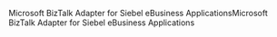 <span data-ttu-id="8efa4-101">Microsoft BizTalk Adapter for Siebel eBusiness Applications</span><span class="sxs-lookup"><span data-stu-id="8efa4-101">Microsoft BizTalk Adapter for Siebel eBusiness Applications</span></span>